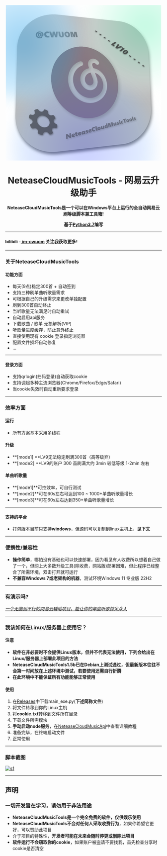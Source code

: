 <div align="center">
   <img width="500" src="LOGO.png" alt="logo"></br>


# **NeteaseCloudMusicTools**   - 网易云升级助手

**NeteaseCloudMusicTools是一个可以在Windows平台上运行的全自动网易云刷等级脚本兼工具箱!**

**基于[Python3.7](https://www.python.org/downloads/release/python-370/ "Python3.7")编写**

</div>

----

#### bilibili -[ im-cwuom](https://space.bilibili.com/473400804?spm_id_from=333.1007.0.0 " im-cwuom") 关注我获取更多!

------------



### 关于NeteaseCloudMusicTools
#### 功能方面
- 每天(9点)稳定300首 + 自动签到
- 支持三种刷单曲听歌量需求
- 可根据自己的升级需求来更改单独配置
- 刷到300首自动终止
- 当听歌量无法满足时自动重试
- 自动启用api服务
- 下载歌曲 / 歌单 无损解析(VIP)
- 听歌量进度缓存，防止意外终止
- 直接使用现有 cookie 登录指定浏览器
- 配置文件损坏自动修复
- ...
------------
#### 登录方面
- 支持qrlogin(扫码登录)自动获取cookie
- 支持调起多种主流浏览器(Chrome/Firefox/Edge/Safari)
- 当cookie失效时自动重新要求登录
------------
### 效率方面
#### 运行
- 所有方案基本采用多线程

#### 升级
- **[mode1] **LV9无法稳定刷满300首（高等级弃）
- **[mode2] **LV9的账户 300 首刷满大约 3min 较低等级 1-2min 左右

#### 单曲听歌量
- **[mode1]**可控效率，可自行测试
- **[mode2]**可在60s左右可达到100 ~ 1000+单曲听歌量增长
- **[mode3]**可在60s左右达到350+单曲听歌量增长

------------

#### 支持的平台
- 打包版本目前只支持**windows**，但源码可以复制到linux主机上，**见下文**

------------

### 便携性/兼容性
- **操作简单**，哪怕没有基础也可以快速部署，因为看见有人收费所以想着自己做了一个，但网上大多数升级工具(除收费，网站版)部署困难，但此程序已经整合了所需环境，双击打开就可运行
- **不兼容Windows 7或老架构的机器**，测试环境Windows 11 专业版 22H2


------------

### 有演示吗?
*[一个无脑到不行的网易云辅助项目，能让你的年度听歌惊呆众人](https://www.bilibili.com/video/BV1224y1t7hf/?spm_id_from=333.999.0.0 "一个无脑到不行的网易云辅助项目，能让你的年度听歌惊呆众人")*


------------

### 我该如何在Linux/服务器上使用它？
#### 注意
- **软件在非必要时不会提供Linux版本，但并不代表无法使用，下列会给出在Linux/服务器上部署此项目的方法**
- **NeteaseCloudMusicTools1.5b已在Debian上测试通过，但最新版本往往不会第一时间放在上述环境中测试，若要使用还需自行折腾**
- **在此环境中不能保证所有功能能够正常使用**

#### 使用
1. 在[Releases](https://github.com/cwuom/netease-cloud-LV10/releases "Releases")中下载main_exe.py(**下述简称文件**)
2. 将文件转移到你的Linux主机
3. 将**cookie.txt**转移到文件所在目录
4. 下载文件所需模块
5. **手动启动node服务**，在[NeteaseCloudMusicApi](https://github.com/Binaryify/NeteaseCloudMusicApi "NeteaseCloudMusicApi")中查看详细教程
6. 准备完毕，在终端启动文件
7. 正常使用

------------


### 脚本截图
[![s1](https://raw.githubusercontent.com/cwuom/netease-cloud-LV10/main/s1.png "s1")](https://raw.githubusercontent.com/cwuom/netease-cloud-LV10/main/s1.png "s1")


------------

## 声明
### 一切开发旨在学习，请勿用于非法用途
- **NeteaseCloudMusicTools是一个完全免费的软件，仅供娱乐使用**
- **NeteaseCloudMusicTools不会对任何人采取收费行为**，如果你希望它更好，可以赞助此项目
- 介于项目的特殊性，**开发者可能在未来会随时停更或删除此项目**
- **软件运行不会窃取你的cookie**，如果账户被盗请不要找我，首先检查分享时cookie是否清空
